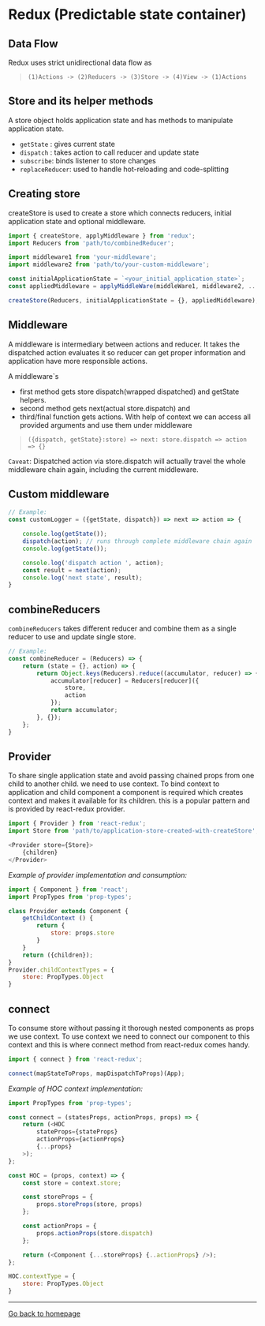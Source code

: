 # Redux (Predictable state container)

## Data Flow
Redux uses strict unidirectional data flow as 
> `(1)Actions -> (2)Reducers -> (3)Store -> (4)View -> (1)Actions`

## Store and its helper methods
A store object holds application state and has methods to manipulate application state.
- `getState` : gives current state
- `dispatch` : takes action to call reducer and update state
- `subscribe`: binds listener to store changes
- `replaceReducer`: used to handle hot-reloading and code-splitting

## Creating store
createStore is used to create a store which connects reducers, initial application state and optional middleware.

```js
import { createStore, applyMiddleware } from 'redux';
import Reducers from 'path/to/combinedReducer';

import middleware1 from 'your-middleware';
import middleware2 from 'path/to/your-custom-middleware';

const initialApplicationState = `<your_initial_application_state>`;
const appliedMiddleware = applyMiddleWare(middleWare1, middleware2, ...);

createStore(Reducers, initialApplicationState = {}, appliedMiddleware);
```

## Middleware 
A middleware is intermediary between actions and reducer. It takes the dispatched action evaluates it so reducer can get proper information and application have more responsible actions.

A middleware`s 
- first method gets store dispatch(wrapped dispatched) and getState helpers.
- second method gets next(actual store.dispatch) and 
- third/final function gets actions.
With help of context we can access all provided arguments and use them under middleware
> `({dispatch, getState}:store) => next: store.dispatch => action => {}`

`Caveat`: Dispatched action via store.dispatch will actually travel the whole middleware chain again, including the current middleware.

## Custom middleware
```js
// Example:
const customLogger = ({getState, dispatch}) => next => action => {

    console.log(getState());
    dispatch(action); // runs through complete middleware chain again
    console.log(getState());

    console.log('dispatch action ', action);
    const result = next(action);
    console.log('next state', result);
}
```

## combineReducers
`combineReducers` takes different reducer and combine them as a single reducer to use and update single store.

```js
// Example:
const combineReducer = (Reducers) => {
    return (state = {}, action) => {
        return Object.keys(Reducers).reduce((accumulator, reducer) => {
            accumulator[reducer] = Reducers[reducer]({
                store,
                action
            });
            return accumulator;
        }, {});
    };
}
```

## Provider
To share single application state and avoid passing chained props from one child to another child. we need to use context. To bind context to application and child component a component is required which creates context and makes it available for its children. this is a popular pattern and is provided by react-redux provider.

```js
import { Provider } from 'react-redux';
import Store from 'path/to/application-store-created-with-createStore';

<Provider store={Store}>
    {children}
</Provider>
```
*Example of provider implementation and consumption:*
```js
import { Component } from 'react';
import PropTypes from 'prop-types';

class Provider extends Component {
    getChildContext () {
        return {
            store: props.store
        }
    }
    return ({children});
}
Provider.childContextTypes = {
    store: PropTypes.Object
}
```

## connect
To consume store without passing it thorough nested components as props we use context.
To use context we need to connect our component to this context and this is where connect method from react-redux comes handy.

```js
import { connect } from 'react-redux';

connect(mapStateToProps, mapDispatchToProps)(App);
```
*Example of HOC context implementation:*
```js
import PropTypes from 'prop-types';

const connect = (statesProps, actionProps, props) => {
    return (<HOC 
        stateProps={stateProps}
        actionProps={actionProps} 
        {...props}
    >);
};

const HOC = (props, context) => {
    const store = context.store;

    const storeProps = {
        props.storeProps(store, props)
    };

    const actionProps = {
        props.actionProps(store.dispatch)
    };

    return (<Component {...storeProps} {..actionProps} />);
};

HOC.contextType = {
    store: PropTypes.Object
}
```

***

[Go back to homepage](../)
